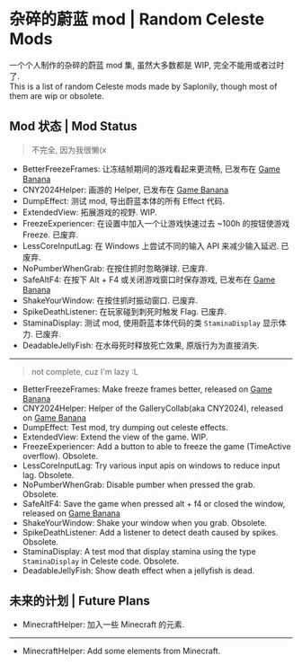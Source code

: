 # 杂碎的蔚蓝 mod | Random Celeste Mods

一个个人制作的杂碎的蔚蓝 mod 集, 虽然大多数都是 WIP, 完全不能用或者过时了.  
This is a list of random Celeste mods made by Saplonily, though most of them are wip or obsolete.  

## Mod 状态 | Mod Status

> 不完全, 因为我很懒(x

- BetterFreezeFrames: 让冻结帧期间的游戏看起来更流畅, 已发布在 [Game Banana](https://gamebanana.com/mods/497556)
- CNY2024Helper: 画游的 Helper, 已发布在 [Game Banana](https://gamebanana.com/mods/494335)
- DumpEffect: 测试 mod, 导出蔚蓝本体的所有 Effect 代码.
- ExtendedView: 拓展游戏的视野. WIP.
- FreezeExperiencer: 在设置中加入一个让游戏快速过去 ~100h 的按钮使游戏 Freeze. 已废弃.
- LessCoreInputLag: 在 Windows 上尝试不同的输入 API 来减少输入延迟. 已废弃.
- NoPumberWhenGrab: 在按住抓时忽略弹球. 已废弃.
- SafeAltF4: 在按下 Alt + F4 或关闭游戏窗口时保存游戏, 已发布在 [Game Banana](https://gamebanana.com/mods/507090)
- ShakeYourWindow: 在按住抓时振动窗口. 已废弃.
- SpikeDeathListener: 在玩家碰到刺死时触发 Flag. 已废弃.
- StaminaDisplay: 测试 mod, 使用蔚蓝本体代码的类 `StaminaDisplay` 显示体力. 已废弃.
- DeadableJellyFish: 在水母死时释放死亡效果, 原版行为为直接消失.

***

> not complete, cuz I'm lazy :L

- BetterFreezeFrames: Make freeze frames better, released on [Game Banana](https://gamebanana.com/mods/497556)
- CNY2024Helper: Helper of the GalleryCollab(aka CNY2024), released on [Game Banana](https://gamebanana.com/mods/494335)
- DumpEffect: Test mod, try dumping out celeste effects.
- ExtendedView: Extend the view of the game. WIP.
- FreezeExperiencer: Add a button to able to freeze the game (TimeActive overflow). Obsolete.
- LessCoreInputLag: Try various input apis on windows to reduce input lag. Obsolete.
- NoPumberWhenGrab: Disable pumber when pressed the grab. Obsolete.
- SafeAltF4: Save the game when pressed alt + f4 or closed the window, released on [Game Banana](https://gamebanana.com/mods/507090)
- ShakeYourWindow: Shake your window when you grab. Obsolete.
- SpikeDeathListener: Add a listener to detect death caused by spikes. Obsolete.
- StaminaDisplay: A test mod that display stamina using the type `StaminaDisplay` in Celeste code. Obsolete.
- DeadableJellyFish: Show death effect when a jellyfish is dead.

## 未来的计划 | Future Plans

- MinecraftHelper: 加入一些 Minecraft 的元素.

***

- MinecraftHelper: Add some elements from Minecraft.